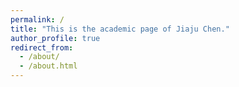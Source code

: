 ```yaml
---
permalink: /
title: "This is the academic page of Jiaju Chen."
author_profile: true
redirect_from: 
  - /about/
  - /about.html
---
```


